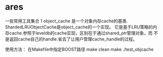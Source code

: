 ares
====

一些常用工具集合
1 object_cache 是一个对象内存cache的基类. ShardedLRUObjectCache是object_cache的一个实现。
  它是基于LRU策略的内存cache.参照于leveldb的cache实现，区别在于通过shared_ptr管理对象，而
  不是返回cache自己的handle.省去了让用户管理cache_handle的过程。


使用方法：
在Makefile中指定BOOST路径
make clean
make
./test_objcache


